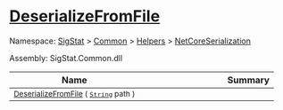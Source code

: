 # [DeserializeFromFile](./NetCoreSerializationHelper-100664084.md)

Namespace: [SigStat]() > [Common](./../../../README.md) > [Helpers](./../../README.md) > [NetCoreSerialization](./../README.md)

Assembly: SigStat.Common.dll

| Name | Summary  |
| ------| -----------:|
| <sub>[DeserializeFromFile](./NetCoreSerializationHelper-100664084.md) ( [`String`](https://docs.microsoft.com/en-us/dotnet/api/System.String) path )</sub> | <img width=225/><sub></sub>
